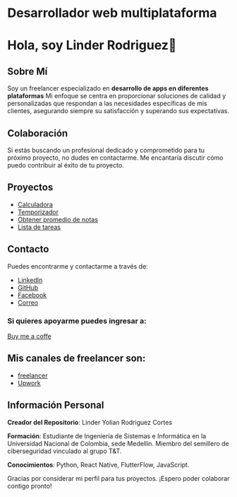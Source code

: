 # Desarrollador web multiplataforma

# Hola, soy Linder Rodriguez👋

## Sobre Mí
Soy un freelancer especializado en **desarrollo de apps en diferentes plataformas** Mi enfoque se centra en proporcionar soluciones de calidad y personalizadas que respondan a las necesidades específicas de mis clientes, asegurando siempre su satisfacción y superando sus expectativas.

## Colaboración
Si estás buscando un profesional dedicado y comprometido para tu próximo proyecto, no dudes en contactarme. Me encantaría discutir cómo puedo contribuir al éxito de tu proyecto.

## Proyectos
- [Calculadora](https://calculadorapll01.000webhostapp.com)
- [Temporizador](https://appcocina-3efxxmow5fsf7ua2orp5bd.streamlit.app)
- [Obtener promedio de notas](https://yolian007.github.io/Calcular-promedio/)
- [Lista de tareas](https://yolian007.github.io/Lista-de-tareas/)

## Contacto
Puedes encontrarme y contactarme a través de:

- [LinkedIn](http://www.linkedin.com/in/linder-yolian-rodriguez-cortes-05ba592b9)
- [GitHub](https://github.com/Yolian007)
- [Facebook](https://www.facebook.com/voy.lyrc/)
- [Correo](mailto:lirodriguezco@unal.edu.co)

### Si quieres apoyarme puedes ingresar a:

[Buy me a coffe](https://www.buymeacoffee.com/yolian)

## Mis canales de freelancer son:
- [freelancer](https://www.freelancer.com.co/u/Yolian007)
- [Upwork](https://www.upwork.com/freelancers/~01c56d0167aff56423)

## Información Personal

**Creador del Repositorio**: Linder Yolian Rodriguez Cortes

**Formación**: Estudiante de Ingeniería de Sistemas e Informática en la Universidad Nacional de Colombia, sede Medellín. Miembro del semillero de ciberseguridad vinculado al grupo T&T.


**Conocimientos**: Python, React Native, FlutterFlow, JavaScript.


Gracias por considerar mi perfil para tus proyectos. ¡Espero poder colaborar contigo pronto!

